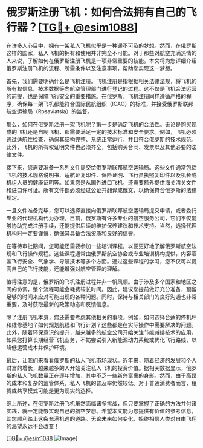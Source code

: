 # 俄罗斯注册飞机：如何合法拥有自己的飞行器？[[TG💪+ @esim1088](https://t.me/s/esim1088)]

在许多人心目中，拥有一架私人飞机似乎是一种遥不可及的梦想。然而，在俄罗斯这样的国家，私人飞机的拥有和使用并非完全不可能。对于那些对航空充满热情的人来说，了解如何在俄罗斯注册飞机是一项非常重要的技能。本文将为您详细介绍俄罗斯注册飞机的流程、所需条件以及注意事项，帮助您实现这一梦想。

首先，我们需要明确什么是飞机注册。飞机注册是指根据相关法律法规，将飞机的所有权信息、技术数据等向航空管理部门进行登记的过程。这不仅是飞机合法运营的前提，也是保障飞行安全的重要措施。在俄罗斯，飞机注册同样遵循严格的程序，确保每一架飞机都能符合国际民航组织（ICAO）的标准，并接受俄罗斯联邦航空运输局（Rosaviatsia）的监督。

那么，如何在俄罗斯注册一架飞机呢？第一步是确定飞机的合法性。无论是购买现成的飞机还是自制飞机，都需要满足一定的技术标准和安全要求。例如，飞机必须通过适航性检查，确保其结构完整、系统正常运行，并且符合俄罗斯的技术规范。此外，飞机的所有权证明文件也必须齐全，包括购买合同、发票以及其他必要的法律文件。

接下来，您需要准备一系列文件提交给俄罗斯联邦航空运输局。这些文件通常包括飞机的技术规格说明书、适航证复印件、保险证明、飞行员执照复印件以及机长或机组人员的健康证明等。如果您是从国外进口飞机，还需要额外提供海关清关文件和进口许可证。所有文件都必须经过公证并翻译成俄文，以确保符合俄罗斯的法律规定。

一旦文件准备完毕，您可以选择直接向俄罗斯联邦航空运输局提交申请，或者委托专业的代理机构代为办理。目前，俄罗斯有许多专业的航空服务公司，它们不仅能够协助完成注册手续，还能提供后续的维护保养建议和技术支持。当然，选择代理机构时一定要谨慎，确保其具备合法资质和良好的信誉。

在等待审批期间，您可能还需要参加一些培训课程，以便更好地了解俄罗斯航空法规和飞行操作规程。这些课程通常由俄罗斯航空协会或专业培训机构提供，内容涵盖飞行安全、气象学、导航技术等多个方面。通过这些课程的学习，您不仅可以提高自己的飞行技能，还能增强对航空管理的理解。

值得注意的是，俄罗斯的飞机注册过程并非一帆风顺。由于涉及多个国家和地区之间的协调，整个流程可能会耗费较长时间。因此，建议您提前做好充分准备，预留足够的时间来应对可能出现的各种问题。同时，保持与相关部门的良好沟通也非常重要，及时获取最新的政策动态和反馈信息。

除了注册飞机本身，您还需要考虑其他相关的事项。例如，如何选择合适的停机坪和维修基地？如何规划航线和飞行计划？这些都是在实际操作中需要解决的问题。此外，随着环保意识的提升，越来越多的航空公司开始关注节能减排技术的应用。如果您打算长期经营飞机业务，不妨尝试引入新能源动力系统或优化飞行路线，以降低运营成本并保护环境。

最后，让我们来看看俄罗斯的私人飞机市场现状。近年来，随着经济的发展和个人财富的增长，越来越多的人开始关注私人飞机的投资价值。据相关数据显示，俄罗斯的私人飞机数量正在逐年增加，其中不乏一些新兴富豪的身影。然而，由于高昂的成本和复杂的监管体系，私人飞机的普及率仍然较低。对于普通消费者而言，租赁或共享模式可能是更为现实的选择。

综上所述，在俄罗斯注册飞机虽然面临诸多挑战，但只要掌握了正确的方法并付诸实践，就一定能够实现自己的航空梦想。希望本文能为您提供有价值的参考信息，助您顺利踏上这条充满机遇的道路。无论未来如何变化，始终相信人类对自由飞翔的渴望永远不会改变！

[[TG💪+ @esim1088](https://t.me/s/esim1088) ![Image](https://i.postimg.cc/4NQfJmqS/Snipaste-2025-05-13-00-14-12.png)]
